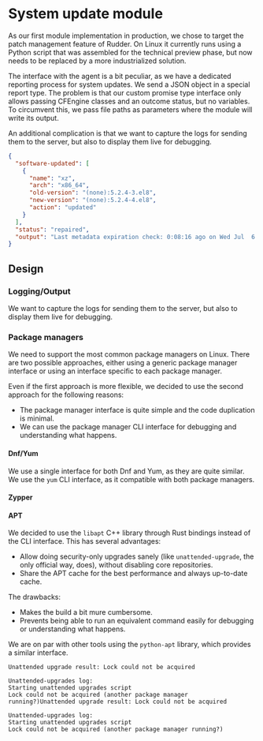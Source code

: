 # System update module

As our first module implementation in production, we chose to target the patch management feature of Rudder. On Linux it currently runs using a Python script that was assembled for the technical preview phase, but now needs to be replaced by a more industrialized solution.

The interface with the agent is a bit peculiar, as we have a dedicated reporting process for system updates. We send a JSON object in a special report type. The problem is that our custom promise type interface only allows passing CFEngine classes and an outcome status, but no variables.
To circumvent this, we pass file paths as parameters where the module will write its output.

An additional complication is that we want to capture the logs for sending them to the server, but also to display them live for debugging.

```json
{
  "software-updated": [
    {
      "name": "xz",
      "arch": "x86_64",
      "old-version": "(none):5.2.4-3.el8",
      "new-version": "(none):5.2.4-4.el8",
      "action": "updated"
    }
  ],
  "status": "repaired",
  "output": "Last metadata expiration check: 0:08:16 ago on Wed Jul  6 18:01:05 2022.\nDependencies resolved.\n=======================================================================================\n Package               Arch    Version                                 Repo        Size\n=======================================================================================\nUpgrading:\n cockpit-packagekit    noarch  272-1.el8                               appstream  630 k\n curl                  x86_64  7.61.1-22.el8.3                         baseos     352 k\n dbus                  x86_64  1:1.12.8-18.el8.1                       baseos      41 k\n dbus-common           noarch  1:1.12.8-18.el8.1                       baseos                            \n  vim-filesystem-2:8.0.1763-19.el8.4.noarch                                     \n  vim-minimal-2:8.0.1763-19.el8.4.x86_64                                        \n  xz-5.2.4-4.el8.x86_64                                                         \n  xz-devel-5.2.4-4.el8.x86_64                                                   \n  xz-libs-5.2.4-4.el8.x86_64                                                    \n\nComplete!\n"
}

```




## Design

### Logging/Output

We want to capture the logs for sending them to the server, but also to display them live for debugging.

### Package managers

We need to support the most common package managers on Linux. There are two possible approaches, either using a generic package manager interface or using an interface specific to each package manager.

Even if the first approach is more flexible, we decided to use the second approach for the following reasons:

* The package manager interface is quite simple and the code duplication is minimal.
* We can use the package manager CLI interface for debugging and understanding what happens.

#### Dnf/Yum

We use a single interface for both Dnf and Yum, as they are quite similar. We use the `yum` CLI interface, as it compatible with both package managers.

#### Zypper

#### APT

We decided to use the `libapt` C++ library through Rust bindings instead of the CLI interface. This has several advantages:

* Allow doing security-only upgrades sanely (like `unattended-upgrade`, the only official way, does), without disabling core repositories.
* Share the APT cache for the best performance and always up-to-date cache.

The drawbacks:
* Makes the build a bit mure cumbersome.
* Prevents being able to run an equivalent command easily for debugging or understanding what happens.

We are on par with other tools using the `python-apt` library, which provides a similar interface.


```
Unattended upgrade result: Lock could not be acquired

Unattended-upgrades log:
Starting unattended upgrades script
Lock could not be acquired (another package manager running?)Unattended upgrade result: Lock could not be acquired

Unattended-upgrades log:
Starting unattended upgrades script
Lock could not be acquired (another package manager running?)
```